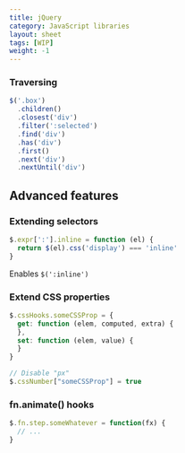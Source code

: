 ```yaml
---
title: jQuery
category: JavaScript libraries
layout: sheet
tags: [WIP]
weight: -1
---
```


### Traversing

```js
$('.box')
  .children()
  .closest('div')
  .filter(':selected')
  .find('div')
  .has('div')
  .first()
  .next('div')
  .nextUntil('div')
```

## Advanced features

### Extending selectors

```js
$.expr[':'].inline = function (el) {
  return $(el).css('display') === 'inline'
}
```

Enables `$(':inline')`

### Extend CSS properties

```js
$.cssHooks.someCSSProp = {
  get: function (elem, computed, extra) {
  },
  set: function (elem, value) {
  }
}

// Disable "px"
$.cssNumber["someCSSProp"] = true
```

### fn.animate() hooks

```js
$.fn.step.someWhatever = function(fx) {
  // ...
}
```
